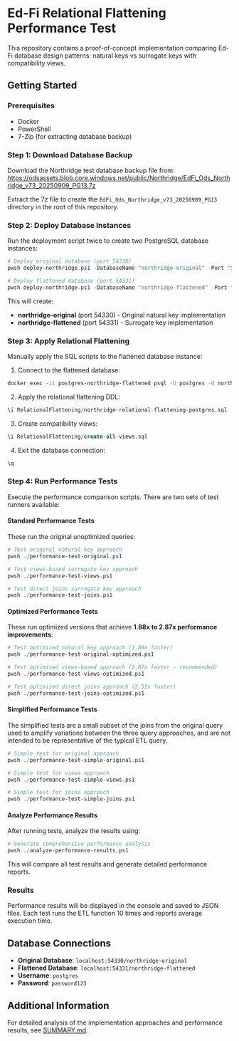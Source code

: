 # Ed-Fi Relational Flattening Performance Test

This repository contains a proof-of-concept implementation comparing Ed-Fi database design patterns: natural keys vs surrogate keys with compatibility views.

## Getting Started

### Prerequisites
- Docker
- PowerShell
- 7-Zip (for extracting database backup)

### Step 1: Download Database Backup

Download the Northridge test database backup file from:
https://odsassets.blob.core.windows.net/public/Northridge/EdFi_Ods_Northridge_v73_20250909_PG13.7z

Extract the 7z file to create the `EdFi_Ods_Northridge_v73_20250909_PG13` directory in the root of this repository.

### Step 2: Deploy Database Instances

Run the deployment script twice to create two PostgreSQL database instances:

```powershell
# Deploy original database (port 54330)
pwsh deploy-northridge.ps1 -DatabaseName "northridge-original" -Port "54330"

# Deploy flattened database (port 54331)
pwsh deploy-northridge.ps1 -DatabaseName "northridge-flattened" -Port "54331"
```

This will create:
- **northridge-original** (port 54330) - Original natural key implementation
- **northridge-flattened** (port 54331) - Surrogate key implementation

### Step 3: Apply Relational Flattening

Manually apply the SQL scripts to the flattened database instance:

1. Connect to the flattened database:
```bash
docker exec -it postgres-northridge-flattened psql -U postgres -d northridge-flattened
```

2. Apply the relational flattening DDL:
```sql
\i RelationalFlattening/northridge-relational-flattening-postgres.sql
```

3. Create compatibility views:
```sql
\i RelationalFlattening/create-all-views.sql
```

4. Exit the database connection:
```sql
\q
```

### Step 4: Run Performance Tests

Execute the performance comparison scripts. There are two sets of test runners available:

#### Standard Performance Tests

These run the original unoptimized queries:

```powershell
# Test original natural key approach
pwsh ./performance-test-original.ps1

# Test views-based surrogate key approach
pwsh ./performance-test-views.ps1

# Test direct joins surrogate key approach
pwsh ./performance-test-joins.ps1
```

#### Optimized Performance Tests

These run optimized versions that achieve **1.88x to 2.87x performance improvements**:

```powershell
# Test optimized natural key approach (1.88x faster)
pwsh ./performance-test-original-optimized.ps1

# Test optimized views-based approach (2.87x faster - recommended)
pwsh ./performance-test-views-optimized.ps1

# Test optimized direct joins approach (2.52x faster)
pwsh ./performance-test-joins-optimized.ps1
```

#### Simplified Performance Tests

The simplified tests are a small subset of the joins from the original query used to amplify variations between the three query approaches, and are not intended to be representative of the typical ETL query.

```powershell
# Simple test for original approach
pwsh ./performance-test-simple-original.ps1

# Simple test for views approach
pwsh ./performance-test-simple-views.ps1

# Simple test for joins approach
pwsh ./performance-test-simple-joins.ps1
```

#### Analyze Performance Results

After running tests, analyze the results using:

```powershell
# Generate comprehensive performance analysis
pwsh ./analyze-performance-results.ps1
```

This will compare all test results and generate detailed performance reports.

### Results

Performance results will be displayed in the console and saved to JSON files. Each test runs the ETL function 10 times and reports average execution time.

## Database Connections

- **Original Database**: `localhost:54330/northridge-original`
- **Flattened Database**: `localhost:54331/northridge-flattened`
- **Username**: `postgres`
- **Password**: `password123`

## Additional Information

For detailed analysis of the implementation approaches and performance results, see [SUMMARY.md](SUMMARY.md).
